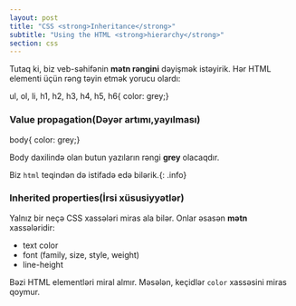 ```yaml
---
layout: post
title: "CSS <strong>Inheritance</strong>"
subtitle: "Using the HTML <strong>hierarchy</strong>"
section: css
---
```


Tutaq ki, biz veb-səhifənin **mətn rəngini** dəyişmək istəyirik. Hər HTML elementi üçün rəng təyin etmək yorucu olardı:

ul,
ol,
li,
h1,
h2,
h3,
h4,
h5,
h6{ color: grey;}

### Value propagation(Dəyər artımı,yayılması)

body{ color: grey;}

Body daxilində olan butun yazıların rəngi **grey** olacaqdır.


Biz `html` teqindən də istifadə edə bilərik.{: .info}

### Inherited properties(İrsi xüsusiyyətlər)

Yalnız bir neçə CSS xassələri miras ala bilər. Onlar əsasən **mətn** xassələridir:

* text color
* font (family, size, style, weight)
* line-height

Bəzi HTML elementləri miral almır. Məsələn, keçidlər `color` xassəsini miras qoymur.
